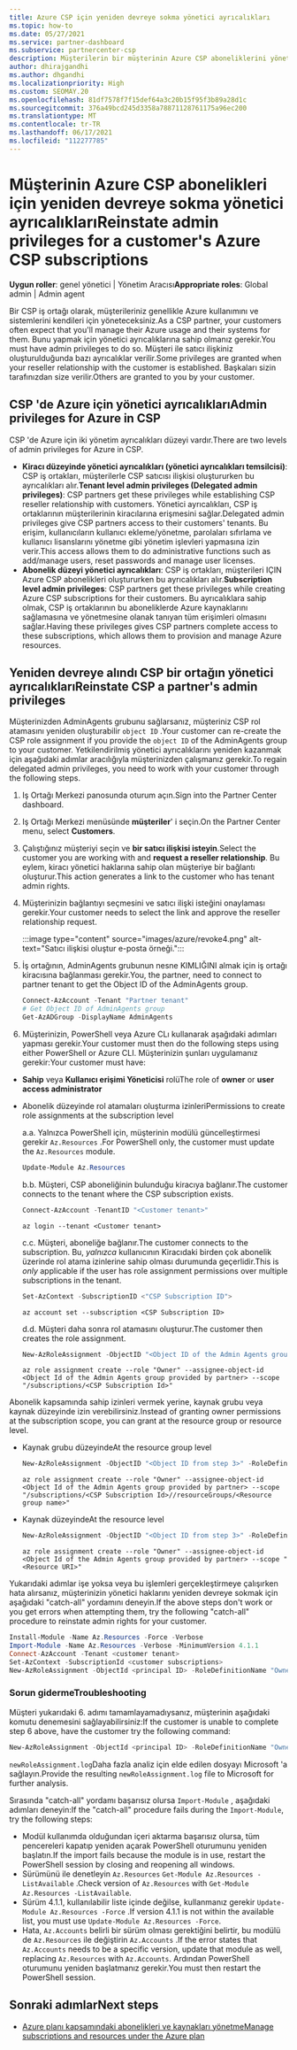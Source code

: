```yaml
---
title: Azure CSP için yeniden devreye sokma yönetici ayrıcalıkları
ms.topic: how-to
ms.date: 05/27/2021
ms.service: partner-dashboard
ms.subservice: partnercenter-csp
description: Müşterilerin bir müşterinin Azure CSP aboneliklerini yönetmeye yardımcı olması için, ortağın yönetici ayrıcalıklarını yeniden devreye sokmasını nasıl sağlayacağınızı öğrenin.
author: dhirajgandhi
ms.author: dhgandhi
ms.localizationpriority: High
ms.custom: SEOMAY.20
ms.openlocfilehash: 81df7578f7f15def64a3c20b15f95f3b89a28d1c
ms.sourcegitcommit: 376a49bcd245d3358a78871128761175a96ec200
ms.translationtype: MT
ms.contentlocale: tr-TR
ms.lasthandoff: 06/17/2021
ms.locfileid: "112277785"
---
```

# <a name="reinstate-admin-privileges-for-a-customers-azure-csp-subscriptions"></a><span data-ttu-id="0642b-103">Müşterinin Azure CSP abonelikleri için yeniden devreye sokma yönetici ayrıcalıkları</span><span class="sxs-lookup"><span data-stu-id="0642b-103">Reinstate admin privileges for a customer's Azure CSP subscriptions</span></span>  

<span data-ttu-id="0642b-104">**Uygun roller**: genel yönetici | Yönetim Aracısı</span><span class="sxs-lookup"><span data-stu-id="0642b-104">**Appropriate roles**: Global admin | Admin agent</span></span>

<span data-ttu-id="0642b-105">Bir CSP iş ortağı olarak, müşterileriniz genellikle Azure kullanımını ve sistemlerini kendileri için yöneteceksiniz.</span><span class="sxs-lookup"><span data-stu-id="0642b-105">As a CSP partner, your customers often expect that you'll manage their Azure usage and their systems for them.</span></span> <span data-ttu-id="0642b-106">Bunu yapmak için yönetici ayrıcalıklarına sahip olmanız gerekir.</span><span class="sxs-lookup"><span data-stu-id="0642b-106">You must have admin privileges to do so.</span></span> <span data-ttu-id="0642b-107">Müşteri ile satıcı ilişkiniz oluşturulduğunda bazı ayrıcalıklar verilir.</span><span class="sxs-lookup"><span data-stu-id="0642b-107">Some privileges are granted when your reseller relationship with the customer is established.</span></span> <span data-ttu-id="0642b-108">Başkaları sizin tarafınızdan size verilir.</span><span class="sxs-lookup"><span data-stu-id="0642b-108">Others are granted to you by your customer.</span></span>

## <a name="admin-privileges-for-azure-in-csp"></a><span data-ttu-id="0642b-109">CSP 'de Azure için yönetici ayrıcalıkları</span><span class="sxs-lookup"><span data-stu-id="0642b-109">Admin privileges for Azure in CSP</span></span>

<span data-ttu-id="0642b-110">CSP 'de Azure için iki yönetim ayrıcalıkları düzeyi vardır.</span><span class="sxs-lookup"><span data-stu-id="0642b-110">There are two levels of admin privileges for Azure in CSP.</span></span>

- <span data-ttu-id="0642b-111">**Kiracı düzeyinde yönetici ayrıcalıkları (yönetici ayrıcalıkları temsilcisi)**: CSP iş ortakları, müşterilerle CSP satıcısı ilişkisi oluştururken bu ayrıcalıkları alır.</span><span class="sxs-lookup"><span data-stu-id="0642b-111">**Tenant level admin privileges (Delegated admin privileges)**:  CSP partners get these privileges while establishing CSP reseller relationship with customers.</span></span> <span data-ttu-id="0642b-112">Yönetici ayrıcalıkları, CSP iş ortaklarının müşterilerinin kiracılarına erişmesini sağlar.</span><span class="sxs-lookup"><span data-stu-id="0642b-112">Delegated admin privileges give CSP partners access to their customers' tenants.</span></span> <span data-ttu-id="0642b-113">Bu erişim, kullanıcıların kullanıcı ekleme/yönetme, parolaları sıfırlama ve kullanıcı lisanslarını yönetme gibi yönetim işlevleri yapmasına izin verir.</span><span class="sxs-lookup"><span data-stu-id="0642b-113">This access allows them to do administrative functions such as add/manage users, reset passwords and manage user licenses.</span></span>
- <span data-ttu-id="0642b-114">**Abonelik düzeyi yönetici ayrıcalıkları**: CSP iş ortakları, müşterileri IÇIN Azure CSP abonelikleri oluştururken bu ayrıcalıkları alır.</span><span class="sxs-lookup"><span data-stu-id="0642b-114">**Subscription level admin privileges**: CSP partners get these privileges while creating Azure CSP subscriptions for their customers.</span></span> <span data-ttu-id="0642b-115">Bu ayrıcalıklara sahip olmak, CSP iş ortaklarının bu aboneliklerde Azure kaynaklarını sağlamasına ve yönetmesine olanak tanıyan tüm erişimleri olmasını sağlar.</span><span class="sxs-lookup"><span data-stu-id="0642b-115">Having these privileges gives CSP partners complete access to these subscriptions, which allows them to provision and manage Azure resources.</span></span>

## <a name="reinstate-csp-a-partners-admin-privileges"></a><span data-ttu-id="0642b-116">Yeniden devreye alındı CSP bir ortağın yönetici ayrıcalıkları</span><span class="sxs-lookup"><span data-stu-id="0642b-116">Reinstate CSP a partner's admin privileges</span></span>

<span data-ttu-id="0642b-117">Müşterinizden AdminAgents grubunu sağlarsanız, müşteriniz CSP rol atamasını yeniden oluşturabilir `object ID` .</span><span class="sxs-lookup"><span data-stu-id="0642b-117">Your customer can re-create the CSP role assignment if you provide the `object ID` of the AdminAgents group to your customer.</span></span> <span data-ttu-id="0642b-118">Yetkilendirilmiş yönetici ayrıcalıklarını yeniden kazanmak için aşağıdaki adımlar aracılığıyla müşterinizden çalışmanız gerekir.</span><span class="sxs-lookup"><span data-stu-id="0642b-118">To regain delegated admin privileges, you need to work with your customer through the following steps.</span></span>

1. <span data-ttu-id="0642b-119">Iş Ortağı Merkezi panosunda oturum açın.</span><span class="sxs-lookup"><span data-stu-id="0642b-119">Sign into the Partner Center dashboard.</span></span>

2. <span data-ttu-id="0642b-120">Iş Ortağı Merkezi menüsünde **müşteriler**' i seçin.</span><span class="sxs-lookup"><span data-stu-id="0642b-120">On the Partner Center menu, select **Customers**.</span></span>

3. <span data-ttu-id="0642b-121">Çalıştığınız müşteriyi seçin ve **bir satıcı ilişkisi isteyin**.</span><span class="sxs-lookup"><span data-stu-id="0642b-121">Select the customer you are working with and **request a reseller relationship**.</span></span> <span data-ttu-id="0642b-122">Bu eylem, kiracı yönetici haklarına sahip olan müşteriye bir bağlantı oluşturur.</span><span class="sxs-lookup"><span data-stu-id="0642b-122">This action generates a link to the customer who has tenant admin rights.</span></span>

4. <span data-ttu-id="0642b-123">Müşterinizin bağlantıyı seçmesini ve satıcı ilişki isteğini onaylaması gerekir.</span><span class="sxs-lookup"><span data-stu-id="0642b-123">Your customer needs to select the link and approve the reseller relationship request.</span></span>

   :::image type="content" source="images/azure/revoke4.png" alt-text="Satıcı ilişkisi oluştur e-posta örneği.":::

5. <span data-ttu-id="0642b-125">İş ortağının, AdminAgents grubunun nesne KIMLIĞINI almak için iş ortağı kiracısına bağlanması gerekir.</span><span class="sxs-lookup"><span data-stu-id="0642b-125">You, the partner, need to connect to partner tenant to get the Object ID of the AdminAgents group.</span></span>
  
   ```powershell
   Connect-AzAccount -Tenant "Partner tenant"
   # Get Object ID of AdminAgents group
   Get-AzADGroup -DisplayName AdminAgents
   ```

6. <span data-ttu-id="0642b-126">Müşterinizin, PowerShell veya Azure CLı kullanarak aşağıdaki adımları yapması gerekir.</span><span class="sxs-lookup"><span data-stu-id="0642b-126">Your customer must then do the following steps using either PowerShell or Azure CLI.</span></span> <span data-ttu-id="0642b-127">Müşterinizin şunları uygulamanız gerekir:</span><span class="sxs-lookup"><span data-stu-id="0642b-127">Your customer must have:</span></span>

- <span data-ttu-id="0642b-128">**Sahip** veya **Kullanıcı erişimi Yöneticisi** rolü</span><span class="sxs-lookup"><span data-stu-id="0642b-128">The role of **owner** or **user access administrator**</span></span> 
- <span data-ttu-id="0642b-129">Abonelik düzeyinde rol atamaları oluşturma izinleri</span><span class="sxs-lookup"><span data-stu-id="0642b-129">Permissions to create role assignments at the subscription level</span></span>

   <span data-ttu-id="0642b-130">a.</span><span class="sxs-lookup"><span data-stu-id="0642b-130">a.</span></span> <span data-ttu-id="0642b-131">Yalnızca PowerShell için, müşterinin modülü güncelleştirmesi gerekir `Az.Resources` .</span><span class="sxs-lookup"><span data-stu-id="0642b-131">For PowerShell only, the customer must update the `Az.Resources` module.</span></span>
   ```powershell
   Update-Module Az.Resources
   ```

   <span data-ttu-id="0642b-132">b.</span><span class="sxs-lookup"><span data-stu-id="0642b-132">b.</span></span> <span data-ttu-id="0642b-133">Müşteri, CSP aboneliğinin bulunduğu kiracıya bağlanır.</span><span class="sxs-lookup"><span data-stu-id="0642b-133">The customer connects to the tenant where the CSP subscription exists.</span></span>
   ```powershell
   Connect-AzAccount -TenantID "<Customer tenant>"
   ```
   ```azurecli
   az login --tenant <Customer tenant>
   ```

   <span data-ttu-id="0642b-134">c.</span><span class="sxs-lookup"><span data-stu-id="0642b-134">c.</span></span> <span data-ttu-id="0642b-135">Müşteri, aboneliğe bağlanır.</span><span class="sxs-lookup"><span data-stu-id="0642b-135">The customer connects to the subscription.</span></span> <span data-ttu-id="0642b-136">Bu, *yalnızca* kullanıcının Kiracıdaki birden çok abonelik üzerinde rol atama izinlerine sahip olması durumunda geçerlidir.</span><span class="sxs-lookup"><span data-stu-id="0642b-136">This is *only* applicable if the user has role assignment permissions over multiple subscriptions in the tenant.</span></span>

   ```powershell
   Set-AzContext -SubscriptionID <"CSP Subscription ID">
   ```
   ```azurecli
   az account set --subscription <CSP Subscription ID>
   ```

   <span data-ttu-id="0642b-137">d.</span><span class="sxs-lookup"><span data-stu-id="0642b-137">d.</span></span> <span data-ttu-id="0642b-138">Müşteri daha sonra rol atamasını oluşturur.</span><span class="sxs-lookup"><span data-stu-id="0642b-138">The customer then creates the role assignment.</span></span>
    
   ```powershell
   New-AzRoleAssignment -ObjectID "<Object ID of the Admin Agents group provided by partner>" -RoleDefinitionName "Owner" -Scope "/subscriptions/'<CSP subscription ID>'"
   ```
   ```azurecli
   az role assignment create --role "Owner" --assignee-object-id <Object Id of the Admin Agents group provided by partner> --scope "/subscriptions/<CSP Subscription Id>"
   ```

<span data-ttu-id="0642b-139">Abonelik kapsamında sahip izinleri vermek yerine, kaynak grubu veya kaynak düzeyinde izin verebilirsiniz.</span><span class="sxs-lookup"><span data-stu-id="0642b-139">Instead of granting owner permissions at the subscription scope, you can grant at the resource group or resource level.</span></span> 

- <span data-ttu-id="0642b-140">Kaynak grubu düzeyinde</span><span class="sxs-lookup"><span data-stu-id="0642b-140">At the resource group level</span></span>

   ```powershell
   New-AzRoleAssignment -ObjectID "<Object ID from step 3>" -RoleDefinitionName Owner -Scope "/subscriptions/'SubscriptionID of CSP subscription'/resourceGroups/'Resource group name'"
   ```
   ```azurecli
   az role assignment create --role "Owner" --assignee-object-id <Object Id of the Admin Agents group provided by partner> --scope "/subscriptions/<CSP Subscription Id>//resourceGroups/<Resource group name>"
   ```

- <span data-ttu-id="0642b-141">Kaynak düzeyinde</span><span class="sxs-lookup"><span data-stu-id="0642b-141">At the resource level</span></span>

   ```powershell
   New-AzRoleAssignment -ObjectID "<Object ID from step 3>" -RoleDefinitionName Owner -Scope "<Resource URI>"
   ```
   ```azurecli
   az role assignment create --role "Owner" --assignee-object-id <Object Id of the Admin Agents group provided by partner> --scope "<Resource URI>"
   ```

<span data-ttu-id="0642b-142">Yukarıdaki adımlar işe yoksa veya bu işlemleri gerçekleştirmeye çalışırken hata alırsanız, müşterinizin yönetici haklarını yeniden devreye sokmak için aşağıdaki "catch-all" yordamını deneyin.</span><span class="sxs-lookup"><span data-stu-id="0642b-142">If the above steps don't work or you get errors when attempting them, try the following "catch-all" procedure to reinstate admin rights for your customer.</span></span>

```powershell
Install-Module -Name Az.Resources -Force -Verbose
Import-Module -Name Az.Resources -Verbose -MinimumVersion 4.1.1
Connect-AzAccount -Tenant <customer tenant>
Set-AzContext -SubscriptionId <customer subscriptions>
New-AzRoleAssignment -ObjectId <principal ID> -RoleDefinitionName "Owner" -Scope "/subscriptions/<customer subscription>" -ObjectType "ForeignGroup"
```

### <a name="troubleshooting"></a><span data-ttu-id="0642b-143">Sorun giderme</span><span class="sxs-lookup"><span data-stu-id="0642b-143">Troubleshooting</span></span>

<span data-ttu-id="0642b-144">Müşteri yukarıdaki 6. adımı tamamlayamadıysanız, müşterinin aşağıdaki komutu denemesini sağlayabilirsiniz:</span><span class="sxs-lookup"><span data-stu-id="0642b-144">If the customer is unable to complete step 6 above, have the customer try the following command:</span></span>

```powershell
New-AzRoleAssignment -ObjectId <principal ID> -RoleDefinitionName "Owner" -Scope "/subscriptions/<costumer subscription>" -ObjectType "ForeignGroup" -Debug > newRoleAssignment.log
```

<span data-ttu-id="0642b-145">`newRoleAssignment.log`Daha fazla analiz için elde edilen dosyayı Microsoft 'a sağlayın.</span><span class="sxs-lookup"><span data-stu-id="0642b-145">Provide the resulting `newRoleAssignment.log` file to Microsoft for further analysis.</span></span>

<span data-ttu-id="0642b-146">Sırasında "catch-all" yordamı başarısız olursa `Import-Module` , aşağıdaki adımları deneyin:</span><span class="sxs-lookup"><span data-stu-id="0642b-146">If the "catch-all" procedure fails during the `Import-Module`, try the following steps:</span></span>
- <span data-ttu-id="0642b-147">Modül kullanımda olduğundan içeri aktarma başarısız olursa, tüm pencereleri kapatıp yeniden açarak PowerShell oturumunu yeniden başlatın.</span><span class="sxs-lookup"><span data-stu-id="0642b-147">If the import fails because the module is in use, restart the PowerShell session by closing and reopening all windows.</span></span>
- <span data-ttu-id="0642b-148">Sürümünü ile denetleyin `Az.Resources` `Get-Module Az.Resources -ListAvailable` .</span><span class="sxs-lookup"><span data-stu-id="0642b-148">Check version of `Az.Resources` with `Get-Module Az.Resources -ListAvailable`.</span></span>
- <span data-ttu-id="0642b-149">Sürüm 4.1.1, kullanılabilir liste içinde değilse, kullanmanız gerekir `Update-Module Az.Resources -Force` .</span><span class="sxs-lookup"><span data-stu-id="0642b-149">If version 4.1.1 is not within the available list, you must use `Update-Module Az.Resources -Force`.</span></span>
- <span data-ttu-id="0642b-150">Hata, `Az.Accounts` belirli bir sürüm olması gerektiğini belirtir, bu modülü de `Az.Resources` ile değiştirin `Az.Accounts` .</span><span class="sxs-lookup"><span data-stu-id="0642b-150">If the error states that `Az.Accounts` needs to be a specific version, update that module as well, replacing `Az.Resources` with `Az.Accounts`.</span></span> <span data-ttu-id="0642b-151">Ardından PowerShell oturumunu yeniden başlatmanız gerekir.</span><span class="sxs-lookup"><span data-stu-id="0642b-151">You must then restart the PowerShell session.</span></span>


## <a name="next-steps"></a><span data-ttu-id="0642b-152">Sonraki adımlar</span><span class="sxs-lookup"><span data-stu-id="0642b-152">Next steps</span></span>

- [<span data-ttu-id="0642b-153">Azure planı kapsamındaki abonelikleri ve kaynakları yönetme</span><span class="sxs-lookup"><span data-stu-id="0642b-153">Manage subscriptions and resources under the Azure plan</span></span>](azure-plan-manage.md)
